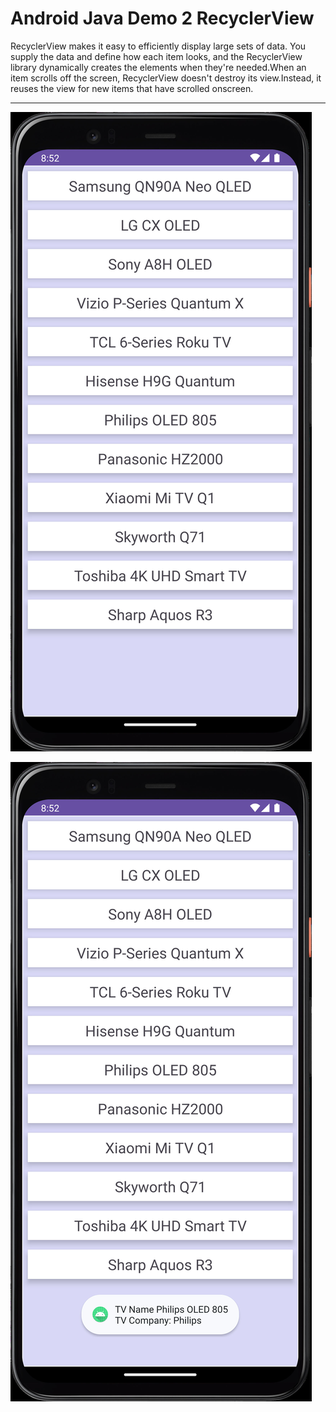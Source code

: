 # Android Java Demo 2 RecyclerView

RecyclerView makes it easy to efficiently display large sets of data. You supply the data and define how each item looks, and the RecyclerView library dynamically creates the elements when they're needed.When an item scrolls off the screen, RecyclerView doesn't destroy its view.Instead, it reuses the view for new items that have scrolled onscreen.
___

[![Vaibhav Mojidra - 1.jpeg](https://raw.githubusercontent.com/VaibhavMojidra/Android-Java---Demo-2-RecyclerView/master/output/1.jpeg "Vaibhav Mojidra")](https://vaibhavmojidra.github.io/site/)

[![Vaibhav Mojidra - 2.jpeg](https://raw.githubusercontent.com/VaibhavMojidra/Android-Java---Demo-2-RecyclerView/master/output/2.jpeg "Vaibhav Mojidra")](https://vaibhavmojidra.github.io/site/)